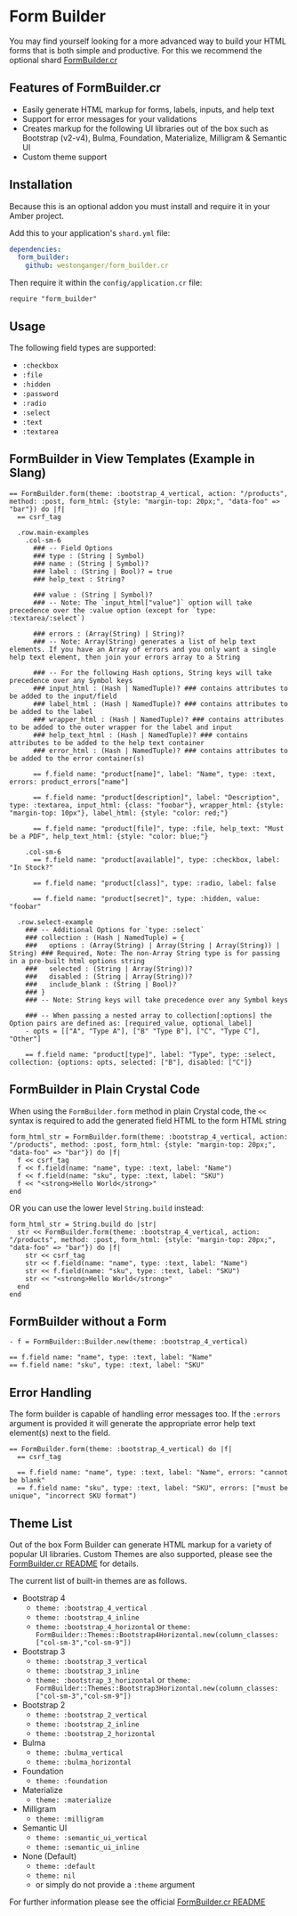 # Form Builder

You may find yourself looking for a more advanced way to build your HTML forms that is both simple and productive. For this we recommend the optional shard [FormBuilder.cr](https://github.com/westonganger/form_builder.cr)

## Features of FormBuilder.cr

- Easily generate HTML markup for forms, labels, inputs, and help text
- Support for error messages for your validations
- Creates markup for the following UI libraries out of the box such as Bootstrap (v2-v4), Bulma, Foundation, Materialize, Milligram & Semantic UI
- Custom theme support

## Installation

Because this is an optional addon you must install and require it in your Amber project.

Add this to your application's `shard.yml` file:

```yaml
dependencies:
  form_builder:
    github: westonganger/form_builder.cr
```

Then require it within the `config/application.cr` file:

```crystal
require "form_builder"
```

## Usage

The following field types are supported:

- `:checkbox`
- `:file`
- `:hidden`
- `:password`
- `:radio`
- `:select`
- `:text`
- `:textarea`

## FormBuilder in View Templates (Example in Slang)

```crystal
== FormBuilder.form(theme: :bootstrap_4_vertical, action: "/products", method: :post, form_html: {style: "margin-top: 20px;", "data-foo" => "bar"}) do |f|
  == csrf_tag
  
  .row.main-examples
    .col-sm-6
      ### -- Field Options
      ### type : (String | Symbol)
      ### name : (String | Symbol)?
      ### label : (String | Bool)? = true
      ### help_text : String?

      ### value : (String | Symbol)?
      ### -- Note: The `input_html["value"]` option will take precedence over the :value option (except for `type: :textarea/:select`)

      ### errors : (Array(String) | String)?
      ### -- Note: Array(String) generates a list of help text elements. If you have an Array of errors and you only want a single help text element, then join your errors array to a String

      ### -- For the following Hash options, String keys will take precedence over any Symbol keys
      ### input_html : (Hash | NamedTuple)? ### contains attributes to be added to the input/field
      ### label_html : (Hash | NamedTuple)? ### contains attributes to be added to the label
      ### wrapper_html : (Hash | NamedTuple)? ### contains attributes to be added to the outer wrapper for the label and input
      ### help_text_html : (Hash | NamedTuple)? ### contains attributes to be added to the help text container
      ### error_html : (Hash | NamedTuple)? ### contains attributes to be added to the error container(s) 
 
      == f.field name: "product[name]", label: "Name", type: :text, errors: product_errors["name"]

      == f.field name: "product[description]", label: "Description", type: :textarea, input_html: {class: "foobar"}, wrapper_html: {style: "margin-top: 10px"}, label_html: {style: "color: red;"}

      == f.field name: "product[file]", type: :file, help_text: "Must be a PDF", help_text_html: {style: "color: blue;"}

    .col-sm-6
      == f.field name: "product[available]", type: :checkbox, label: "In Stock?"

      == f.field name: "product[class]", type: :radio, label: false

      == f.field name: "product[secret]", type: :hidden, value: "foobar"

  .row.select-example
    ### -- Additional Options for `type: :select`
    ### collection : (Hash | NamedTuple) = {
    ###   options : (Array(String) | Array(String | Array(String)) | String) ### Required, Note: The non-Array String type is for passing in a pre-built html options string
    ###   selected : (String | Array(String))?
    ###   disabled : (String | Array(String))?
    ###   include_blank : (String | Bool)?
    ### }
    ### -- Note: String keys will take precedence over any Symbol keys

    ### -- When passing a nested array to collection[:options] the Option pairs are defined as: [required_value, optional_label]
    - opts = [["A", "Type A"], ["B" "Type B"], ["C", "Type C"], "Other"]

    == f.field name: "product[type]", label: "Type", type: :select, collection: {options: opts, selected: ["B"], disabled: ["C"]}
```

## FormBuilder in Plain Crystal Code

When using the `FormBuilder.form` method in plain Crystal code, the `<<` syntax is required to add the generated field HTML to the form HTML string

```crystal
form_html_str = FormBuilder.form(theme: :bootstrap_4_vertical, action: "/products", method: :post, form_html: {style: "margin-top: 20px;", "data-foo" => "bar"}) do |f|
  f << csrf_tag
  f << f.field(name: "name", type: :text, label: "Name")
  f << f.field(name: "sku", type: :text, label: "SKU")
  f << "<strong>Hello World</strong>"
end
```

OR you can use the lower level `String.build` instead:

```crystal
form_html_str = String.build do |str|
  str << FormBuilder.form(theme: :bootstrap_4_vertical, action: "/products", method: :post, form_html: {style: "margin-top: 20px;", "data-foo" => "bar"}) do |f|
    str << csrf_tag
    str << f.field(name: "name", type: :text, label: "Name")
    str << f.field(name: "sku", type: :text, label: "SKU")
    str << "<strong>Hello World</strong>"
  end
end
```

## FormBuilder without a Form

```crystal
- f = FormBuilder::Builder.new(theme: :bootstrap_4_vertical)

== f.field name: "name", type: :text, label: "Name"
== f.field name: "sku", type: :text, label: "SKU"
```

## Error Handling

The form builder is capable of handling error messages too. If the `:errors` argument is provided it will generate the appropriate error help text element(s) next to the field.

```crystal
== FormBuilder.form(theme: :bootstrap_4_vertical) do |f|
  == csrf_tag

  == f.field name: "name", type: :text, label: "Name", errors: "cannot be blank"
  == f.field name: "sku", type: :text, label: "SKU", errors: ["must be unique", "incorrect SKU format")
```

## Theme List

Out of the box Form Builder can generate HTML markup for a variety of popular UI libraries. Custom Themes are also supported, please see the [FormBuilder.cr README](https://github.com/westonganger/form_builder.cr) for details.

The current list of built-in themes are as follows.

- Bootstrap 4 
  * `theme: :bootstrap_4_vertical`
  * `theme: :bootstrap_4_inline`
  * `theme: :bootstrap_4_horizontal` or `theme: FormBuilder::Themes::Bootstrap4Horizontal.new(column_classes: ["col-sm-3","col-sm-9"])`
- Bootstrap 3
  * `theme: :bootstrap_3_vertical`
  * `theme: :bootstrap_3_inline`
  * `theme: :bootstrap_3_horizontal` or `theme: FormBuilder::Themes::Bootstrap3Horizontal.new(column_classes: ["col-sm-3","col-sm-9"])`
- Bootstrap 2
  * `theme: :bootstrap_2_vertical`
  * `theme: :bootstrap_2_inline`
  * `theme: :bootstrap_2_horizontal`
- Bulma
  * `theme: :bulma_vertical`
  * `theme: :bulma_horizontal`
- Foundation
  * `theme: :foundation`
- Materialize
  * `theme: :materialize`
- Milligram
  * `theme: :milligram`
- Semantic UI
  * `theme: :semantic_ui_vertical`
  * `theme: :semantic_ui_inline`
- None (Default)
  * `theme: :default`
  * `theme: nil`
  * or simply do not provide a `:theme` argument

For further information please see the official [FormBuilder.cr README](https://github.com/westonganger/form_builder.cr)
